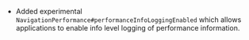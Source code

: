 - Added experimental `NavigationPerformance#performanceInfoLoggingEnabled` which allows applications to enable info level logging of performance information.